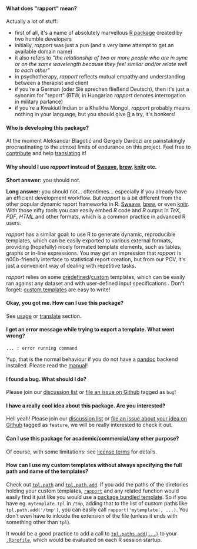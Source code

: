 #### What does "rapport" mean?

Actually a lot of stuff:

- first of all, it's a name of absolutely marvellous <a id="infinite-loop" href="#infinite-loop">R package</a> created by two humble developers <!-- add link to contacts -->
- initially, _rapport_ was just a pun (and a very lame attempt to get an available domain name)
- it also refers to _"the relationship of two or more people who are in sync or on the same wavelength because they feel similar and/or relate well to each other"_<!-- add this to references (http://en.wikipedia.org/wiki/Rapport) -->
- in psychotherapy, _rapport_ reflects mutual empathy and understanding between a therapist and client
- if you're a German (oder Sie sprechen fließend Deutsch), then it's just a synonim for "report" (BTW, in Hungarian *rapport* denotes interrogation in military parlance)
- if you're a Kwakiutl Indian or a Khalkha Mongol, _rapport_ probably means nothing in your language, but you should give [R](http://www.r-project.org ) a try, it's bonkers!

<a id="authors"> </a>
#### Who is developing this package?

At the moment Aleksandar Blagotić and Gergely Daróczi <!-- add links to contact --> are painstakingly procrastinating to the utmost limits of endurance on this project. Feel free to [contribute](#custom) and help [translating](#translate) it! <!-- were you serious with this one?! -->

#### Why should I use *rapport* instead of [Sweave](http://www.stat.uni-muenchen.de/~leisch/Sweave/), [brew](http://cran.r-project.org/web/packages/brew/index.html), [knitr](https://github.com/yihui/knitr) etc.

**Short answer:** you should not.

**Long answer:**  you should not... oftentimes... especially if you already have an efficient development workflow. But *rapport* is a bit different from the other popular dynamic report frameworks in R: [Sweave](http://www.stat.uni-muenchen.de/~leisch/Sweave/), [brew](http://cran.r-project.org/web/packages/brew/index.html), or even [knitr](https://github.com/yihui/knitr). With those nifty tools you can easily embed _R_ code and _R_ output in _TeX_, _PDF_, _HTML_ and other formats, which is a common practice in advanced R users. <!-- You can easily write custom reports in pure [R](http://www.r-project.org/) and, if needed, export them to various formats with nice formatting. -->

_rapport_ has a similar goal: to use R to generate dynamic, reproducible templates, which can be easily exported to various external formats, providing (hopefully) nicely formated template elements, such as tables, graphs or in-line expressions. You may get an impression that _rapport_ is n00b-friendly interface to statistical report creation, but from our POV, it's just a convenient way of dealing with repetitive tasks.

_rapport_ relies on some [predefined](#templates)/[custom](#custom) templates, which can be easily ran against any dataset and with user-defined input specifications <!-- add links to inputs section -->. Don't forget: [custom templates](#custom) are easy to write!

#### Okay, you got me. How can I use this package?

See [usage](#usage) or [translate](#translate) section.

#### I get an error message while trying to export a template. What went wrong?

```
... : error running command
```

Yup, that is the normal behaviour if you do not have a [pandoc](http://johnmacfarlane.net/pandoc/index.html) backend installed. Please read the [manual](#install)!  

#### I found a bug. What should I do?

Please join our [discussion list](#discuss) or [file an issue on Github](https://github.com/aL3xa/rapport/issues) tagged as `bug`!

#### I have a really cool idea about this package. Are you interested?

Hell yeah! Please join our [discussion list](#discuss) or [file an issue about your idea on Github](https://github.com/aL3xa/rapport/issues) tagged as `feature`, we will be really interested to check it out.

#### Can I use this package for academic/commercial/any other purpose?

Of course, with some limitations: see [license terms](#license) for details.

#### How can I use my custom templates without always specifying the full path and name of the templates?

Check out [`tpl.path`](#tpl.path) and [`tpl.path.add`](#tpl.path.add). If you add the paths of the diretories holding your custom templates, [`rapport`](#rapport) and any related function would easily find it just like you would use a [package bundled template](#templates). So if you have eg. `mytemplate.tpl` in `/tmp`, adding that to the list of custom paths like `tpl.path.add('/tmp')`, you can easily call `rapport('mytemplate', ...)`. You don't even have to inlcude the extension of the file (unless it ends with something other than `tpl`).

It would be a good practice to add a call to [`tpl.paths.add(...)`](#tpl.paths.add) to your [`.Rprofile`](http://www.statmethods.net/interface/customizing.html), which would be evaluated on each R session startup.
